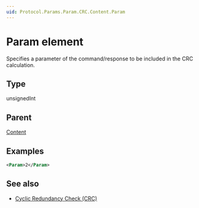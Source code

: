 ```yaml
---
uid: Protocol.Params.Param.CRC.Content.Param
---
```


# Param element

Specifies a parameter of the command/response to be included in the CRC calculation.

## Type

unsignedInt

## Parent

[Content](xref:Protocol.Params.Param.CRC.Content)

## Examples

```xml
<Param>2</Param>
```

## See also

- [Cyclic Redundancy Check (CRC)](xref:ConnectionsSerialCreatingCommandsAndResponses#cyclic-redundancy-check-crc)
